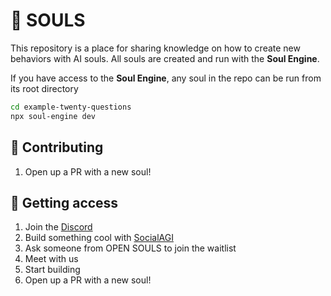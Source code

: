 # 🤖 SOULS

This repository is a place for sharing knowledge on how to create new behaviors with AI souls. All souls are created and run with the **Soul Engine**.

If you have access to the **Soul Engine**, any soul in the repo can be run from its root directory

```bash
cd example-twenty-questions
npx soul-engine dev
```

## 🙋 Contributing

1. Open up a PR with a new soul!

## 🔑 Getting access
1. Join the [Discord](http://discord.gg/opensouls)
1. Build something cool with [SocialAGI](http://socialagi.dev)
1. Ask someone from OPEN SOULS to join the waitlist
1. Meet with us
1. Start building
1. Open up a PR with a new soul!

